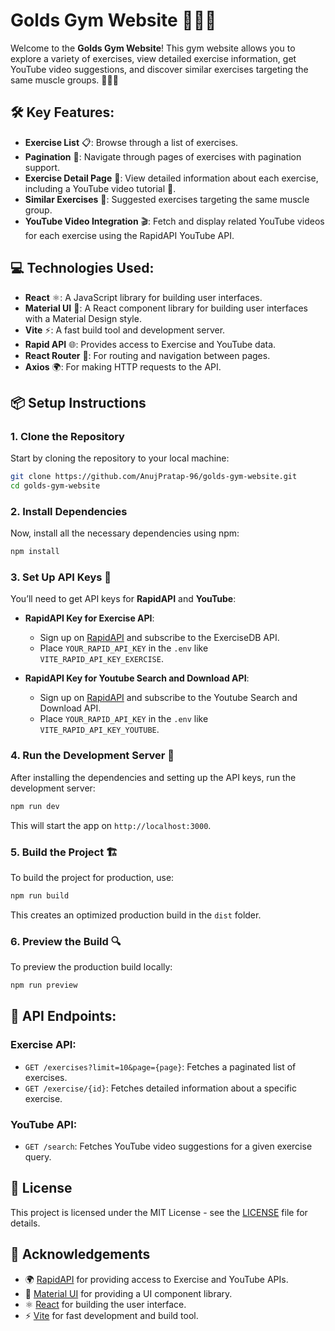

# Golds Gym Website 🏋️‍♂️💪

Welcome to the **Golds Gym Website**! This gym website allows you to explore a variety of exercises, view detailed exercise information, get YouTube video suggestions, and discover similar exercises targeting the same muscle groups. 🚴‍♀️💥

## 🛠️ Key Features:
- **Exercise List** 📋: Browse through a list of exercises.
- **Pagination** 🔢: Navigate through pages of exercises with pagination support.
- **Exercise Detail Page** 📑: View detailed information about each exercise, including a YouTube video tutorial 🎥.
- **Similar Exercises** 🔄: Suggested exercises targeting the same muscle group.
- **YouTube Video Integration** 🎬: Fetch and display related YouTube videos for each exercise using the RapidAPI YouTube API.

## 💻 Technologies Used:
- **React** ⚛️: A JavaScript library for building user interfaces.
- **Material UI** 🎨: A React component library for building user interfaces with a Material Design style.
- **Vite** ⚡: A fast build tool and development server.
- **Rapid API** 🌐: Provides access to Exercise and YouTube data.
- **React Router** 🚗: For routing and navigation between pages.
- **Axios** 🌍: For making HTTP requests to the API.

## 📦 Setup Instructions

### 1. Clone the Repository

Start by cloning the repository to your local machine:

```bash
git clone https://github.com/AnujPratap-96/golds-gym-website.git
cd golds-gym-website
```

### 2. Install Dependencies

Now, install all the necessary dependencies using npm:

```bash
npm install
```

### 3. Set Up API Keys 🔑

You’ll need to get API keys for **RapidAPI** and **YouTube**:

- **RapidAPI Key for Exercise API**:
  - Sign up on [RapidAPI](https://rapidapi.com/) and subscribe to the ExerciseDB API.
  - Place `YOUR_RAPID_API_KEY` in the `.env` like `VITE_RAPID_API_KEY_EXERCISE`.

- **RapidAPI Key for Youtube Search and Download API**:
  - Sign up on [RapidAPI](https://rapidapi.com/) and subscribe to the Youtube Search and Download API.
  - Place `YOUR_RAPID_API_KEY` in the `.env` like `VITE_RAPID_API_KEY_YOUTUBE`.

### 4. Run the Development Server 🚀

After installing the dependencies and setting up the API keys, run the development server:

```bash
npm run dev
```

This will start the app on `http://localhost:3000`.

### 5. Build the Project 🏗️

To build the project for production, use:

```bash
npm run build
```

This creates an optimized production build in the `dist` folder.

### 6. Preview the Build 🔍

To preview the production build locally:

```bash
npm run preview
```

## 📡 API Endpoints:

### Exercise API:
- `GET /exercises?limit=10&page={page}`: Fetches a paginated list of exercises.
- `GET /exercise/{id}`: Fetches detailed information about a specific exercise.

### YouTube API:
- `GET /search`: Fetches YouTube video suggestions for a given exercise query.

## 📝 License

This project is licensed under the MIT License - see the [LICENSE](LICENSE) file for details.

## 🙏 Acknowledgements

- 🌍 [RapidAPI](https://rapidapi.com/) for providing access to Exercise and YouTube APIs.
- 🎨 [Material UI](https://mui.com/) for providing a UI component library.
- ⚛️ [React](https://reactjs.org/) for building the user interface.
- ⚡ [Vite](https://vitejs.dev/) for fast development and build tool.


